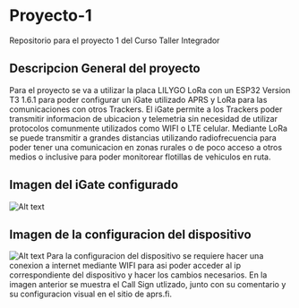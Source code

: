 # Proyecto-1
Repositorio para el proyecto 1 del Curso Taller Integrador

## Descripcion General del proyecto
Para el proyecto se va a utilizar la placa LILYGO LoRa con un ESP32 Version T3 1.6.1 para poder configurar un iGate utilizado APRS y LoRa para las comunicaciones con otros Trackers. El iGate permite a los Trackers poder transmitir informacion de ubicacion y telemetria sin necesidad de utilizar protocolos comunmente utilizados como WIFI o LTE celular. Mediante LoRa se puede transmitir a grandes distancias utilizando radiofrecuencia para poder tener una comunicacion en zonas rurales o de poco acceso a otros medios o inclusive para poder monitorear flotillas de vehiculos en ruta. 

## Imagen del iGate configurado
![Alt text](/Documentacion/Imagenes/Settings.png "Imagen del iGate")
## Imagen de la configuracion del dispositivo
![Alt text](/Documentacion/Imagenes/20240522_115032.jpg "Imagen de la configuracion del dispositivo")
Para la configuracion del dispositivo se requiere hacer una conexion a internet mediante WIFI para asi poder acceder al ip correspondiente del dispositivo y hacer los cambios necesarios. En la imagen anterior se muestra el Call Sign utlizado, junto con su comentario y su configuracion visual en el sitio de aprs.fi.
